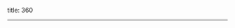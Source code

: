 title: 360

<script src="//360.vizor.io/scripts/embed.js" data-vizorurl="https://360.vizor.io/embed/v/nj7yb" ></script>

***
